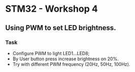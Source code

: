 # STM32 - Workshop 4
## Using PWM to set LED brightness.

### Task

* Configure PWM to light LED1…LED8;
* By User button press increase brightness on 20%.
* Try with different PWM frequency (20Hz, 50Hz, 100Hz). 
